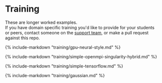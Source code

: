 # Training

These are longer worked examples.  
If you have domain specific training you'd like to provide for your students or peers, contact someone on the [support team](https://vuw-research-computing.github.io/raapoi-docs/support/), or make a pull request against this repo.

{%
   include-markdown "training/gpu-neural-style.md"
%}

{%
   include-markdown "training/simple-openmpi-singularity-hybrid.md"
%}

{%
   include-markdown "training/simple-tensorflow.md"
%}

{%
   include-markdown "training/gaussian.md"
%}
